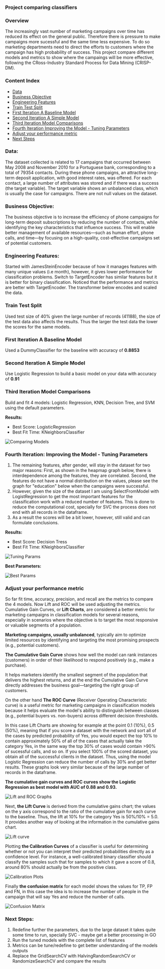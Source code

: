 ### Project comparing classifiers

### Overview
The increasingly vast number of marketing campaigns over time has reduced its effect on the general public. Therefore there is pressure to make campaigns more sucessful and the same time less expensive. To do so marketing departments need to direct the efforts to customers where the campaign has high probability of success. This project compare different models and metrics to show where the campaings will be more effective, following the CRoss-Industry Standard Process for Data Mining (CRISP-DM). 

### Content Index 
- [Data](#data)
- [Business Objective](#business-objective)
- [Engineering Features](#engineering-features)
- [Train Test Split](#train-test-split)
- [First Iteration A Baseline Model](#first-iteration-a-baseline-model)
- [Second Iteration A Simple Model](#second-iteration-a-simple-model)
- [Third Iteration Model Comparisons](#third-iteration-Model-Comparisons)
- [Fourth Iteration Improving the Model - Tuning Parameters](#fourth-iteration-improving-themodel---tuning-parameters)
- [Adjust your performance metric](#adjust-your-performance-metric)
- [Next Steps](#next-steps)

### Data:
The dataset collected is related to 17 campaigns that occurred between May 2008 and November 2010 for a Portuguese bank, corresponding to a total of 79354 contacts. During these phone campaigns, an attractive long-term deposit application, with good interest rates, was offered. For each contact, a large number of attributes was stored and if there was a success (the target variable).
The target variable shows an unbalanced class, which is usually the case for campaigns.
There are not null values on the dataset.

### Business Objective:
The business objective is to increase the efficiency of phone campaigns for long-term deposit subscriptions by reducing the number of contacts, while identifying the key characteristics that influence success. This will enable better management of available resources—such as human effort, phone calls, and time—by focusing on a high-quality, cost-effective campaigns set of potential customers.

### Engineering Features:
Started with JamesSteinEncoder because of how it manages features with many unique values (i.e month), however, it gives lower performance for classification problems. 
Switch to TargetEncoder has similar features but it is better for binary classification. Noticed that the performance and metrics are better with TargetEncoder.
The transformer below encodes and scaled the data.

### Train Test Split
Used test size of 40% given the large number of records (41188), the size of the test data also affects the results. Thus the larger the test data the lower the scores for the same models.

### First Iteration A Baseline Model
Used a DummyClassifier for the baseline with accuracy of **0.8853**

### Second Iteration A Simple Model
Use Logistic Regression to build a basic model on your data with accuracy of **0.91**

### Third Iteration Model Comparisons
Build and fit 4 models: Logistic Regression, KNN, Decision Tree, and SVM using the default parameters.

**Results:**

  - Best Score: LogisticRegression
  - Best Fit Time: KNeighborsClassifier

![Comparing Models](/graphs/comparing-models.png)

### Fourth Iteration: Improving the Model - Tuning Parameters
1. The remaining features, after gender, will stay in the dataset for two major reasons: First, as shown in the heapmap graph below, there is interdependence among the features, they are correlated. Second, the features do not have a normal distribution on the values, please see the graph for "education" below when the campaigns were successful.
2. However, given the size of the dataset I am using SelectFromModel with LogistRegression to get the most important features for the classification work with a reduced number of features. This is done to reduce the computational cost, specially for SVC the process does not end with all records in the dataframe.
3. As a result the scores will be a bit lower, however, still valid and can formulate conclusions.
   
**Results:**

   - Best Score: Decision Tress
   - Best Fit Time: KNeighborsClassifier

![Tuning Params](/graphs/tuning-params.png)

**Best Parameters:**

![Best Params](/graphs/best-params.png)

### Adjust your performance metric
So far fit time, accuracy, precision, and recall  are the metrics to compare the 4 models. Now Lift and ROC will be used adjusting the metrics.
Cumulative Gain Curves, or **Lift Charts**, are considered a better metric for marketing campaigns in classification models for several reasons, especially in scenarios where the objective is to target the most responsive or valuable segments of a population.

**Marketing campaigns, usually unbalanced**,  typically aim to optimize limited resources by identifying and targeting the most promising prospects (e.g., potential customers).

**The Cumulative Gain Curve** shows how well the model can rank instances (customers) in order of their likelihood to respond positively (e.g., make a purchase).

It helps marketers identify the smallest segment of the population that delivers the highest returns, and at the end the Cumulative Gain Curve directly addresses the business goal—targeting the right group of customers.

On the other hand **The ROC Curve** (Receiver Operating Characteristic curve) is a useful metric for marketing campaigns in classification models because it helps evaluate the model's ability to distinguish between classes (e.g., potential buyers vs. non-buyers) across different decision thresholds.

In this case Lift Charts are showing for example at the point 0.1 (10%), 0.5 (50%), meaning that if you score a dataset with the network and sort all of the cases by predicted probability of Yes, you would expect the top 10% to contain approximately 50% of all of the cases that actually take the category Yes, in the same way the top 30% of cases would contain >90% of sucessful calls, and so on. If you select 100% of the scored dataset, you obtain all of the successful clients in the dataset. Thus, using the model Logistic Regression can reduce the number of calls by 30% and get better results. These graphs look very similar because of the large number of records in the dataframe.

**The cumulative gain curves and ROC curves show the Logistic Regression as best model with AUC of 0.88 and 0.93.**

![Lift and ROC Graphs](/graphs/lift-roc-graphs.png)

Next, **the Lift Curve** is derived from the cumulative gains chart; the values on the y axis correspond to the ratio of the cumulative gain for each curve to the baseline. Thus, the lift at 10% for the category Yes is 50%/10% = 5.0. It provides another way of looking at the information in the cumulative gains chart.

![Lift curve](/graphs/lift-curve.png)

Plotting **the Calibration Curves** of a classifier is useful for determining whether or not you can interpret their predicted probabilities directly as a confidence level. For instance, a well-calibrated binary classifier should classify the samples such that for samples to which it gave a score of 0.8, around 80% should actually be from the positive class.

![Calibration Plots](/graphs/calibration-plots.png)

Finally **the confusion matrix** for each model shows the values for TP, FP and FN, in this case the idea is to increase the number of people in the campaign that will say Yes and reduce the number of calls.

![Confusion Matrix](/graphs/confusion-matrix.png)

### Next Steps:
1. Redefine further the parameters, due to the large dataset it takes quite some time to run, specially SVC - maybe get a better processing in GO 
2. Run the tuned models with the complete list of features
3. Metrics can be tune/redefine to get better understanding of the models outputs
4. Replace the GridSearchCV with HalvingRandomSearchCV or RandomizeSearchCV and compare the results
